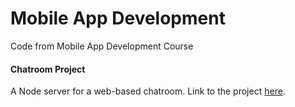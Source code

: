 # Mobile App Development
Code from Mobile App Development Course

#### Chatroom Project
A Node server for a web-based chatroom.
Link to the project [here](./chatroom).
